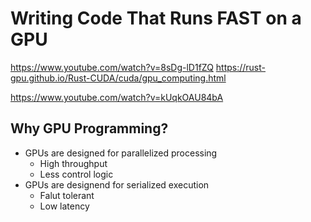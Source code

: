 
# Writing Code That Runs FAST on a GPU

https://www.youtube.com/watch?v=8sDg-lD1fZQ
https://rust-gpu.github.io/Rust-CUDA/cuda/gpu_computing.html

https://www.youtube.com/watch?v=kUqkOAU84bA
## Why GPU Programming?

- GPUs are designed for parallelized processing
	- High throughput
	- Less control logic
- GPUs are designend for serialized execution
	- Falut tolerant
	- Low latency














